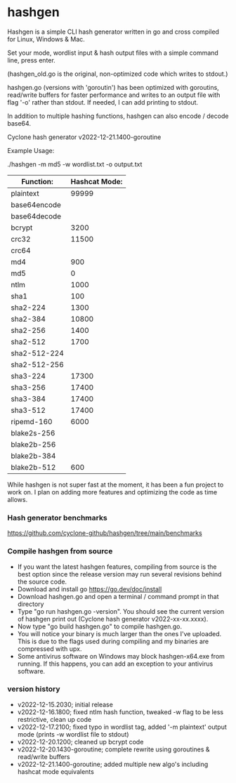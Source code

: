 # hashgen
Hashgen is a simple CLI hash generator written in go and cross compiled for Linux, Windows & Mac.

Set your mode, wordlist input & hash output files with a simple command line, press enter.

(hashgen_old.go is the original, non-optimized code which writes to stdout.)

hashgen.go (versions with 'goroutin') has been optimized with goroutins, read/write buffers for faster performance and writes to an output file with flag '-o' rather than stdout. If needed, I can add printing to stdout.

In addition to multiple hashing functions, hashgen can also encode / decode base64.

Cyclone hash generator v2022-12-21.1400-goroutine

Example Usage:

./hashgen -m md5 -w wordlist.txt -o output.txt

| Function: | Hashcat Mode: |
|-----------|-----------|
| plaintext | 99999 |
| base64encode | |
| base64decode | |
| bcrypt | 3200 |
| crc32 | 11500 |
| crc64 | |
| md4 | 900 |
| md5 | 0 |
| ntlm | 1000 |
| sha1 | 100 |
| sha2-224 | 1300 |
| sha2-384 | 10800 |
| sha2-256 | 1400 |
| sha2-512 | 1700 |
| sha2-512-224 | |
| sha2-512-256 | |
| sha3-224 |17300 |
| sha3-256 | 17400 |
| sha3-384 | 17400 |
| sha3-512 | 17400  |
| ripemd-160 | 6000 |
| blake2s-256 | |
| blake2b-256 | |
| blake2b-384 | |
| blake2b-512 | 600 |

While hashgen is not super fast at the moment, it has been a fun project to work on.
I plan on adding more features and optimizing the code as time allows. 

### Hash generator benchmarks
https://github.com/cyclone-github/hashgen/tree/main/benchmarks

### Compile hashgen from source
- If you want the latest hashgen features, compiling from source is the best option since the release version may run several revisions behind the source code.
- Download and install go https://go.dev/doc/install
- Download hashgen.go and open a terminal / command prompt in that directory
- Type "go run hashgen.go -version". You should see the current version of hashgen print out (Cyclone hash generator v2022-xx-xx.xxxx).
- Now type "go build hashgen.go" to compile hashgen.go.
- You will notice your binary is much larger than the ones I've uploaded. This is due to the flags used during compiling and my binaries are compressed with upx.
- Some antivirus software on Windows may block hashgen-x64.exe from running. If this happens, you can add an exception to your antivirus software.

### version history
- v2022-12-15.2030; initial release
- v2022-12-16.1800; fixed ntlm hash function, tweaked -w flag to be less restrictive, clean up code
- v2022-12-17.2100; fixed typo in wordlist tag, added '-m plaintext' output mode (prints -w wordlist file to stdout)
- v2022-12-20.1200; cleaned up bcrypt code
- v2022-12-20.1430-goroutine; complete rewrite using goroutines & read/write buffers
- v2022-12-21.1400-goroutine; added multiple new algo's including hashcat mode equivalents
